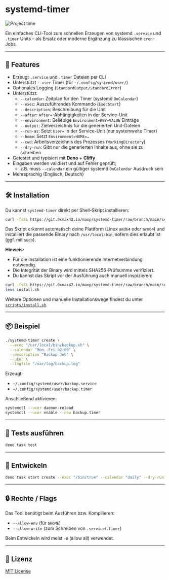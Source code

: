 # systemd-timer

![Project time](https://waka.0xmax42.io/api/badge/0XMax42/interval:any/project:systemd-timer?label=Project%20time)

Ein einfaches CLI-Tool zum schnellen Erzeugen von systemd `.service` und `.timer` Units – als Ersatz oder moderne Ergänzung zu klassischen `cron`-Jobs.

---

## 🚀 Features

- Erzeugt `.service` und `.timer` Dateien per CLI
- Unterstützt `--user` Timer (für `~/.config/systemd/user/`)
- Optionales Logging (`StandardOutput/StandardError`)
- Unterstützt:
  - `--calendar`: Zeitplan für den Timer (systemd `OnCalendar`)
  - `--exec`: Auszuführendes Kommando (`ExecStart`)
  - `--description`: Beschreibung für die Unit
  - `--after`: `After=`-Abhängigkeiten in der Service-Unit
  - `--environment`: Beliebige `Environment=KEY=VALUE` Einträge
  - `--output`: Zielverzeichnis für die generierten Unit-Dateien
  - `--run-as`: Setzt `User=` in der Service-Unit (nur systemweite Timer)
  - `--home`: Setzt `Environment=HOME=…`
  - `--cwd`: Arbeitsverzeichnis des Prozesses (`WorkingDirectory`)
  - `--dry-run`: Gibt nur die generierten Inhalte aus, ohne sie zu schreiben
- Getestet und typisiert mit **Deno** + **Cliffy**
- Eingaben werden validiert und auf Fehler geprüft;
  - z.B. muss `--calendar` ein gültiger systemd `OnCalendar` Ausdruck sein
- Mehrsprachig (Englisch, Deutsch)

---

## 🛠️ Installation


Du kannst `systemd-timer` direkt per Shell-Skript installieren:

```bash
curl -fsSL https://git.0xmax42.io/maxp/systemd-timer/raw/branch/main/scripts/install.sh | sh
```

Das Skript erkennt automatisch deine Plattform (Linux `amd64` oder `arm64`) und installiert die passende Binary nach `/usr/local/bin`, sofern dies erlaubt ist (ggf. mit `sudo`).

**Hinweis:**
- Für die Installation ist eine funktionierende Internetverbindung notwendig.
- Die Integrität der Binary wird mittels SHA256-Prüfsumme verifiziert.
- Du kannst das Skript vor der Ausführung auch manuell inspizieren:

```bash
curl -fsSL https://git.0xmax42.io/maxp/systemd-timer/raw/branch/main/scripts/install.sh -o install.sh
less install.sh
```

Weitere Optionen und manuelle Installationswege findest du unter [`scripts/install.sh`](scripts/install.sh).

---

## 📦 Beispiel

```bash
./systemd-timer create \
  --exec "/usr/local/bin/backup.sh" \
  --calendar "Mon..Fri 02:00" \
  --description "Backup Job" \
  --user \
  --logfile "/var/log/backup.log"
```

Erzeugt:
- `~/.config/systemd/user/backup.service`
- `~/.config/systemd/user/backup.timer`

Anschließend aktivieren:

```bash
systemctl --user daemon-reload
systemctl --user enable --now backup.timer
```

---

## 🧪 Tests ausführen

```bash
deno task test
```

---

## 🧰 Entwickeln

```bash
deno task start create --exec "/bin/true" --calendar "daily" --dry-run
```

---

## 🔒 Rechte / Flags

Das Tool benötigt beim Ausführen bzw. Kompilieren:

- `--allow-env` (für `$HOME`)
- `--allow-write` (zum Schreiben von `.service`/`.timer`)

Beim Entwickeln wird meist `-A` (allow all) verwendet.

---

## 📝 Lizenz

[MIT License](LICENSE)
